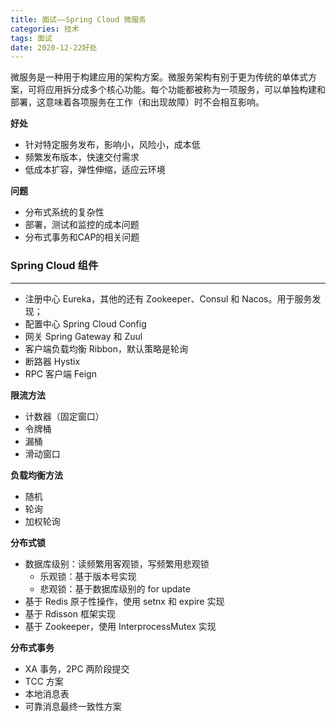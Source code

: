 ```yaml
---
title: 面试——Spring Cloud 微服务
categories: 技术
tags: 面试
date: 2020-12-22好处
---
```


微服务是一种用于构建应用的架构方案。微服务架构有别于更为传统的单体式方案，可将应用拆分成多个核心功能。每个功能都被称为一项服务，可以单独构建和部署，这意味着各项服务在工作（和出现故障）时不会相互影响。

**好处**

- 针对特定服务发布，影响小，风险小，成本低
- 频繁发布版本，快速交付需求
- 低成本扩容，弹性伸缩，适应云环境

**问题**

- 分布式系统的复杂性
- 部署，测试和监控的成本问题
- 分布式事务和CAP的相关问题

### **Spring Cloud 组件**
---
- 注册中心 Eureka，其他的还有 Zookeeper、Consul 和 Nacos。用于服务发现；
- 配置中心 Spring Cloud Config
- 网关 Spring Gateway 和 Zuul
- 客户端负载均衡 Ribbon，默认策略是轮询
- 断路器 Hystix
- RPC 客户端 Feign

**限流方法**
- 计数器（固定窗口）
- 令牌桶
- 漏桶
- 滑动窗口

**负载均衡方法**
- 随机
- 轮询
- 加权轮询

**分布式锁**
- 数据库级别：读频繁用客观锁，写频繁用悲观锁
    - 乐观锁：基于版本号实现
    - 悲观锁：基于数据库级别的 for update
- 基于 Redis 原子性操作，使用 setnx 和 expire 实现
- 基于 Rdisson 框架实现
- 基于 Zookeeper，使用 InterprocessMutex 实现

**分布式事务**
- XA 事务，2PC 两阶段提交
- TCC 方案
- 本地消息表
- 可靠消息最终一致性方案

